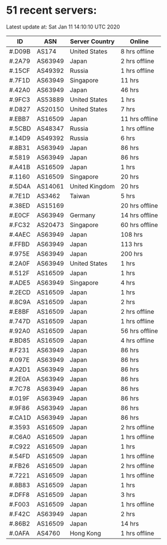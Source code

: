 # 51 recent servers:

Latest update at: Sat Jan 11 14:10:10 UTC 2020

| ID | ASN | Server Country | Online |
| -- | --- | -------------- | ------ |
| #.D09B | AS174 | United States | 8 hrs offline |
| #.2A79 | AS63949 | Japan | 2 hrs offline |
| #.15CF | AS49392 | Russia | 1 hrs offline |
| #.7F1D | AS63949 | Singapore | 11 hrs |
| #.42A0 | AS63949 | Japan | 46 hrs |
| #.9FC3 | AS53889 | United States | 1 hrs |
| #.D827 | AS20150 | United States | 7 hrs |
| #.EBB7 | AS16509 | Japan | 11 hrs offline |
| #.5CBD | AS48347 | Russia | 1 hrs offline |
| #.14D9 | AS49392 | Russia | 6 hrs |
| #.8B31 | AS63949 | Japan | 86 hrs |
| #.5819 | AS63949 | Japan | 86 hrs |
| #.A41B | AS16509 | Japan | 1 hrs |
| #.1160 | AS16509 | Singapore | 20 hrs |
| #.5D4A | AS14061 | United Kingdom | 20 hrs |
| #.7E1D | AS3462 | Taiwan | 5 hrs |
| #.38ED | AS15169 |  | 20 hrs offline |
| #.E0CF | AS63949 | Germany | 14 hrs offline |
| #.FC32 | AS20473 | Singapore | 60 hrs offline |
| #.4AEC | AS63949 | Japan | 108 hrs |
| #.FFBD | AS63949 | Japan | 113 hrs |
| #.975E | AS63949 | Japan | 200 hrs |
| #.2A0F | AS63949 | United States | 1 hrs |
| #.512F | AS16509 | Japan | 1 hrs |
| #.ADE5 | AS63949 | Singapore | 4 hrs |
| #.2ECD | AS16509 | Japan | 1 hrs |
| #.8C9A | AS16509 | Japan | 2 hrs |
| #.E8BF | AS16509 | Japan | 2 hrs offline |
| #.747D | AS16509 | Japan | 1 hrs offline |
| #.92A0 | AS16509 | Japan | 56 hrs offline |
| #.BD85 | AS16509 | Japan | 4 hrs offline |
| #.F231 | AS63949 | Japan | 86 hrs |
| #.097E | AS63949 | Japan | 86 hrs |
| #.A2D1 | AS63949 | Japan | 86 hrs |
| #.2E0A | AS63949 | Japan | 86 hrs |
| #.7C78 | AS63949 | Japan | 86 hrs |
| #.019F | AS63949 | Japan | 86 hrs |
| #.9F86 | AS63949 | Japan | 86 hrs |
| #.CA1D | AS63949 | Japan | 86 hrs |
| #.3593 | AS16509 | Japan | 2 hrs offline |
| #.C6A0 | AS16509 | Japan | 1 hrs offline |
| #.C922 | AS16509 | Japan | 1 hrs |
| #.54FD | AS16509 | Japan | 1 hrs offline |
| #.FB26 | AS16509 | Japan | 2 hrs offline |
| #.7221 | AS16509 | Japan | 1 hrs offline |
| #.8B83 | AS16509 | Japan | 1 hrs |
| #.DFF8 | AS16509 | Japan | 3 hrs |
| #.F003 | AS16509 | Japan | 1 hrs offline |
| #.F42C | AS63949 | Japan | 2 hrs |
| #.86B2 | AS16509 | Japan | 14 hrs |
| #.0AFA | AS4760 | Hong Kong | 1 hrs offline |

